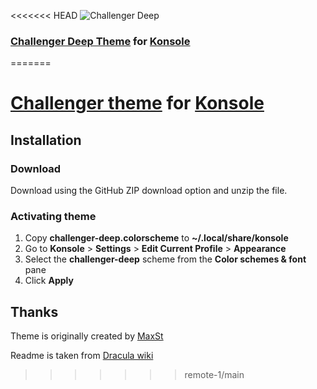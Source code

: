 <<<<<<< HEAD
![Challenger Deep](https://challenger-deep-theme.github.io/images/logo.png)

### [Challenger Deep Theme](https://challenger-deep-theme.github.io/) for [Konsole](https://konsole.kde.org/)
=======

# [Challenger theme](https://challenger-deep-theme.github.io/) for [Konsole](https://konsole.kde.org/)

## Installation

### Download

Download using the GitHub ZIP download option and unzip the file.

### Activating theme

1. Copy **challenger-deep.colorscheme** to **~/.local/share/konsole**
1. Go to **Konsole** > **Settings** > **Edit Current Profile** > **Appearance**
1. Select the **challenger-deep** scheme from the **Color schemes & font** pane
1. Click **Apply**

## Thanks

Theme is originally created by [MaxSt](https://github.com/MaxSt)

Readme is taken from [Dracula wiki](https://draculatheme.com/konsole)
>>>>>>> remote-1/main
